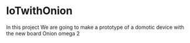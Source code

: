 # IoTwithOnion
In this project We are going to make a prototype of a domotic device with the new board Onion omega 2
